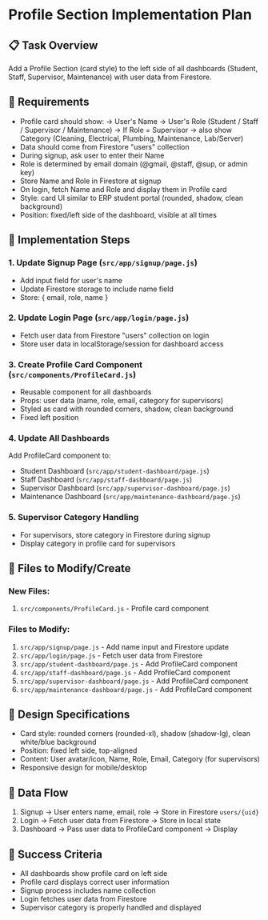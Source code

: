 # Profile Section Implementation Plan

## 📋 Task Overview
Add a Profile Section (card style) to the left side of all dashboards (Student, Staff, Supervisor, Maintenance) with user data from Firestore.

## 🎯 Requirements
- Profile card should show:
  → User's Name
  → User's Role (Student / Staff / Supervisor / Maintenance)
  → If Role = Supervisor → also show Category (Cleaning, Electrical, Plumbing, Maintenance, Lab/Server)
- Data should come from Firestore "users" collection
- During signup, ask user to enter their Name
- Role is determined by email domain (@gmail, @staff, @sup, or admin key)
- Store Name and Role in Firestore at signup
- On login, fetch Name and Role and display them in Profile card
- Style: card UI similar to ERP student portal (rounded, shadow, clean background)
- Position: fixed/left side of the dashboard, visible at all times

## 🔧 Implementation Steps

### 1. Update Signup Page (`src/app/signup/page.js`)
- Add input field for user's name
- Update Firestore storage to include name field
- Store: { email, role, name }

### 2. Update Login Page (`src/app/login/page.js`)
- Fetch user data from Firestore "users" collection on login
- Store user data in localStorage/session for dashboard access

### 3. Create Profile Card Component (`src/components/ProfileCard.js`)
- Reusable component for all dashboards
- Props: user data (name, role, email, category for supervisors)
- Styled as card with rounded corners, shadow, clean background
- Fixed left position

### 4. Update All Dashboards
Add ProfileCard component to:
- Student Dashboard (`src/app/student-dashboard/page.js`)
- Staff Dashboard (`src/app/staff-dashboard/page.js`) 
- Supervisor Dashboard (`src/app/supervisor-dashboard/page.js`)
- Maintenance Dashboard (`src/app/maintenance-dashboard/page.js`)

### 5. Supervisor Category Handling
- For supervisors, store category in Firestore during signup
- Display category in profile card for supervisors

## 📁 Files to Modify/Create

### New Files:
1. `src/components/ProfileCard.js` - Profile card component

### Files to Modify:
1. `src/app/signup/page.js` - Add name input and Firestore update
2. `src/app/login/page.js` - Fetch user data from Firestore
3. `src/app/student-dashboard/page.js` - Add ProfileCard component
4. `src/app/staff-dashboard/page.js` - Add ProfileCard component  
5. `src/app/supervisor-dashboard/page.js` - Add ProfileCard component
6. `src/app/maintenance-dashboard/page.js` - Add ProfileCard component

## 🎨 Design Specifications
- Card style: rounded corners (rounded-xl), shadow (shadow-lg), clean white/blue background
- Position: fixed left side, top-aligned
- Content: User avatar/icon, Name, Role, Email, Category (for supervisors)
- Responsive design for mobile/desktop

## 🔄 Data Flow
1. Signup → User enters name, email, role → Store in Firestore `users/{uid}`
2. Login → Fetch user data from Firestore → Store in local state
3. Dashboard → Pass user data to ProfileCard component → Display

## 🚀 Success Criteria
- All dashboards show profile card on left side
- Profile card displays correct user information
- Signup process includes name collection
- Login fetches user data from Firestore
- Supervisor category is properly handled and displayed
